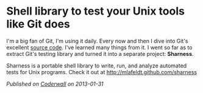# Shell library to test your Unix tools like Git does

I'm a big fan of Git, I'm using it daily. Every now and then I dive into Git's excellent [source code](https://github.com/git/git). I've learned many things from it. I went so far as to extract Git's testing library and turned it into a separate project: **Sharness**.

Sharness is a portable shell library to write, run, and analyze automated tests for Unix programs. Check it out at http://mlafeldt.github.com/sharness

_Published on [Coderwall](https://coderwall.com/p/xxx) on 2013-01-31_
